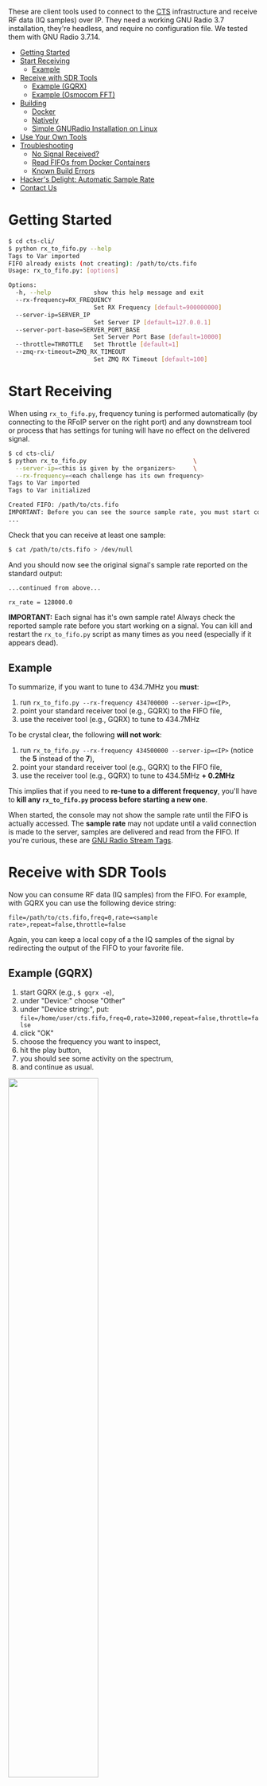 These are client tools used to connect to the [CTS](https://trendmicro.com/cts) infrastructure and receive RF data (IQ samples) over IP. They need a working GNU Radio 3.7 installation,  they're headless, and require no configuration file. We tested them with GNU Radio 3.7.14.

- [Getting Started](#getting-started)
- [Start Receiving](#start-receiving)
  - [Example](#example)
- [Receive with SDR Tools](#receive-with-sdr-tools)
  - [Example (GQRX)](#example-gqrx)
  - [Example (Osmocom FFT)](#example-osmocom-fft)
- [Building](#building)
  - [Docker](#docker)
  - [Natively](#natively)
  - [Simple GNURadio Installation on Linux](#simple-gnuradio-installation-on-linux)
- [Use Your Own Tools](#use-your-own-tools)
- [Troubleshooting](#troubleshooting)
  - [No Signal Received?](#no-signal-received)
  - [Read FIFOs from Docker Containers](#read-fifos-from-docker-containers)
  - [Known Build Errors](#known-build-errors)
- [Hacker's Delight: Automatic Sample Rate](#hackers-delight-automatic-sample-rate)
- [Contact Us](#contact-us)


# Getting Started
```bash
$ cd cts-cli/
$ python rx_to_fifo.py --help
Tags to Var imported
FIFO already exists (not creating): /path/to/cts.fifo
Usage: rx_to_fifo.py: [options]

Options:
  -h, --help            show this help message and exit
  --rx-frequency=RX_FREQUENCY
                        Set RX Frequency [default=900000000]
  --server-ip=SERVER_IP
                        Set Server IP [default=127.0.0.1]
  --server-port-base=SERVER_PORT_BASE
                        Set Server Port Base [default=10000]
  --throttle=THROTTLE   Set Throttle [default=1]
  --zmq-rx-timeout=ZMQ_RX_TIMEOUT
                        Set ZMQ RX Timeout [default=100]
```

# Start Receiving
When using `rx_to_fifo.py`, frequency tuning is performed automatically (by connecting to the RFoIP server on the right port) and any downstream tool or process that has settings for tuning will have no effect on the delivered signal.

```bash
$ cd cts-cli/
$ python rx_to_fifo.py                              \
  --server-ip=<this is given by the organizers>     \
  --rx-frequency=<each challenge has its own frequency>
Tags to Var imported
Tags to Var initialized

Created FIFO: /path/to/cts.fifo
IMPORTANT: Before you can see the source sample rate, you must start consuming samples from the FIFO
...
```

Check that you can receive at least one sample:

```bash
$ cat /path/to/cts.fifo > /dev/null
```

And you should now see the original signal's sample rate reported on the standard output:

```bash
...continued from above...

rx_rate = 128000.0
```

**IMPORTANT:** Each signal has it's own sample rate! Always check the reported sample rate before you start working on a signal. You can kill and restart the `rx_to_fifo.py` script as many times as you need (especially if it appears dead).

## Example
To summarize, if you want to tune to 434.7MHz you **must**:

1. run `rx_to_fifo.py --rx-frequency 434700000 --server-ip=<IP>`,
2. point your standard receiver tool (e.g., GQRX) to the FIFO file,
3. use the receiver tool (e.g., GQRX) to tune to 434.7MHz

To be crystal clear, the following **will not work**:

1. run `rx_to_fifo.py --rx-frequency 434500000 --server-ip=<IP>` (notice the **5** instead of the **7**),
2. point your standard receiver tool (e.g., GQRX) to the FIFO file,
3. use the receiver tool (e.g., GQRX) to tune to 434.5MHz **+ 0.2MHz**

This implies that if you need to **re-tune to a different frequency**, you'll have to **kill any `rx_to_fifo.py` process before starting a new one**.

When started, the console may not show the sample rate until the FIFO is actually accessed. The **sample rate** may not update until a valid connection is made to the server, samples are delivered and read from the FIFO. If you're curious, these are [GNU Radio Stream Tags](https://wiki.gnuradio.org/index.php/Stream_Tags).

# Receive with SDR Tools
Now you can consume RF data (IQ samples) from the FIFO. For example, with GQRX you can use the following device string:

```
file=/path/to/cts.fifo,freq=0,rate=<sample rate>,repeat=false,throttle=false
```

Again, you can keep a local copy of a the IQ samples of the signal by redirecting the output of the FIFO to your favorite file.

## Example (GQRX)
1. start GQRX (e.g., `$ gqrx -e`),
2. under "Device:" choose "Other"
3. under "Device string:", put: `file=/home/user/cts.fifo,freq=0,rate=32000,repeat=false,throttle=false`
4. click "OK"
5. choose the frequency you want to inspect,
6. hit the play button,
7. you should see some activity on the spectrum,
8. and continue as usual.

<img width="60%" src="images/gqrx.png" />

## Example (Osmocom FFT)
Just run:

```bash
$ osmocom_fft 
    -F \
    --args="file=/home/user/cts.fifo,freq=0,rate=32000,repeat=false,throttle=false"
```

If this doesn't work for you, because gr-fosphor requires hardware acceleration, just drop the `-F` switch.

# Building
If you want to build the tools yourself, we recommend using our Docker images. However, if you're familiar with GNU Radio and have a working 3.7 installation, you can build them natively.

## Docker
```bash
$ cd cts-cli/
$ ./docker-run.sh 'make all'
```

## Natively
```bash
$ cd cts-cli/
$ make all
```

## Simple GNURadio Installation on Linux
If you run Linux and just want to install GNU Radio 3.7, we recomend using the following PPAs to get the basic tools installed (this is what we use in our Docker images).

```bash
$ sudo add-apt-repository -y ppa:bladerf/bladerf \
    && add-apt-repository -y ppa:myriadrf/drivers \
    && add-apt-repository -y ppa:myriadrf/gnuradio

$ sudo apt-get update \
    && apt-get install -y \
        gr-osmosdr \
        gnuradio
```

# Use Your Own Tools
If `rx_to_fifo.py` does not work for your situation, sample data can be saved
to a file within GNU Radio via the RF Over IP Source
(`rf_over_ip_source.grc`) block, or just copied from the FIFO and processed
statically by any tool.

Take a look at the `rx_to_fifo.grc` flowgraph as an example.

# Troubleshooting
## No Signal Received?
If no samples can be read from the FIFO, it is possible that there is no
connection to the server. In this case, check network connectivity, check that
the `server_ip = <SERVER IP>` in the `config/cts_contestant.cfg` file is
correct, terminate any process accessing the FIFO (don't feel bad if you need
to use `kill -9`, we all did it at least once in our lives), restart
`rx_to_fifo.py`, and then restart any downstream tool accessing the FIFO.

Occasionally, when starting or stopping a tool that accesses the FIFO, the following error:

```
thread[thread-per-block[7]: <block file_sink (12)>]: file_sink write failed with error 27
```

In this case simply kill and restart the script. Only one instance
`rx_to_fifo.py` should be run at a time. Multiple readers simultaneously
reading from the FIFO will result in corrupted data being read.

## Read FIFOs from Docker Containers
IQ samples are written to a named pipe (the FIFO file), which is an OS-dependent beast. In theory, you could run the 'rx_to_fifo.py' receiver within a Docker container and consume IQ-samples from *outside* the Docker container. However, this will work only if the host operating system is the same of the container operating system (i.e., Linux). We tried with a macOS host: didn't work!

```bash
$ ./docker-run.sh 'python rx_to_fifo.py                              \
  --server-ip=<this is given by the organizers>     \
  --rx-frequency=<each challenge has its own frequency>'
```

And then you can use `./cts.fifo` as any other named pipe (FIFO), e.g.
```bash
$ dd if=cts.fifo of=samples.raw bs=2048 count=1000
```

This will not work on any non-Linux host OS (because FIFOs are OS-specific) but a trick would be to use a second container that proxies that FIFO to a TCP socket (using `socat`), expose that port to the host, and then use `socat` on the host to re-proxy from the exposed port back to a file. Not clean, but should work.

Alternatively, simply use `dd` or `cat` from within docker:

```bash
$ ./docker-run.sh 'dd if=cts.fifo of=samples.raw bs=2048 count=1000'
```

The resulting `samples.raw` file can then be read directly into tools like URH.

## Known Build Errors
You may get compilation errors, which actually don't block the build process. 

Should you encounter **build errors on GNURadio 3.8**, please [check this out](https://github.com/gnuradio/gnuradio/issues/2763), or just use one of the provided VMs (they're tested). The cause is unknown, but a workaround exists (comment out `global_blocks_path` in `~/.gnuradio/grc.conf`).

Other errors could be ignored: what really matters is the final `rx_to_fifo.py` file. If that's there and it loads without errors, you're good to go.

```bash
$ ls -lah *.py
ls: cannot access '*.py': No such file or directory

$ make
rm -rf *.pyc
rm -rf epy_*.py
for grc in tags_to_vars rx_to_fifo; do \
  rm -rf $grc.py; \
done
rm -rf build
rm -rf __pycache__
for grc in tags_to_vars rx_to_fifo; do \
  grcc -d ./ $grc.grc; \
done
Unhandled exception in thread started by <bound method Thread.__bootstrap of <Thread(Thread-1, stopped daemon 139634459854592)>>
Traceback (most recent call last):
  File "/usr/lib/python2.7/threading.py", line 774, in __bootstrap
    self.__bootstrap_inner()
  File "/usr/lib/python2.7/threading.py", line 814, in __bootstrap_inner
    (self.name, _format_exc()))
  File "/usr/lib/python2.7/traceback.py", line 241, in format_exc
    etype, value, tb = sys.exc_info()
AttributeError: 'NoneType' object has no attribute 'exc_info'
FIFO already exists: /home/user/cts.fifo
FIFO already exists: /home/user/cts.fifo
>>> Warning: This flow graph may not have flow control: no audio or RF hardware blocks found. Add a Misc->Throttle block to your flow graph to avoid CPU congestion.
Unhandled exception in thread started by <bound method Thread.__bootstrap of <Thread(Thread-1, stopped daemon 139966222206720)>>
Traceback (most recent call last):
  File "/usr/lib/python2.7/threading.py", line 774, in __bootstrap
    self.__bootstrap_inner()
  File "/usr/lib/python2.7/threading.py", line 814, in __bootstrap_inner
    (self.name, _format_exc()))
  File "/usr/lib/python2.7/traceback.py", line 241, in format_exc
    etype, value, tb = sys.exc_info()
AttributeError: 'NoneType' object has no attribute 'exc_info'

$ ls -lah *.py
-rw-rw-r-- 1 user user   93 Oct 15 15:19 epy_chdir.py
-rw-rw-r-- 1 user user  384 Oct 15 15:19 epy_mkfifo.py
-rw-rw-r-- 1 user user 1.6K Oct 15 15:18 epy_tags_to_vars.py
-rwxrwxr-- 1 user user  17K Oct 15 15:19 rx_to_fifo.py
```

# Hacker's Delight: Automatic Sample Rate
Sample rates are set by the server on a per-signal basis. The RFoIP server
automatically informs the client (e.g., `rx_to_fifo.py`) about the original
sample rate of the tuned signal, so that the IP-to-RF translation is precise
and lossless. Obviously, clients can resample or process the signal as they see
fit.

Note that some GNU Radio blocks do not support the run-time adjustment of sample
rates (indicated by block parameters that are not underlined), so the best
strategy to address this is to tune to a signal, examine the returned sample
rate and then set the sample rate of the tuned signal as the default sample
rate in your flow graph or tool.

If you're curious about how this has been achieved, the sample rate indication
works via the transmission of a [GNU Radio
tag](https://wiki.gnuradio.org/index.php/Stream_Tags) attached to the tuned
sample stream from the client to the server.

The tag is received by the RF Over IP Source (`rf_over_ip_source.grc`)
block and the variable `samp_rate` is automatically updated in the parent flow
graph. Individual signals have fixed sample rates that do not change, though
the `samp_rate` variable may initially change upon flow graph start if the
default value of `samp_rate` differs from the tuned signal.

Sample rate throttling is performed on both the server and client sides of the
IP link by default. This does not by default create a two-clock problem as the
IP link between server and client is asynchronous. If a hardware block is used
on the RX side or throttling interferes with a particular tool, it can be
disabled on the RX side by passing a 0 to the throttle parameter of the RF Over
IP Source block.

You may notice the following warning message when using the RFoIP infrastructure:

```
Warning: the blks2.selector block is deprecated.
```

This is not a concern as the selector block is not being used to change
signal paths dynamically, but only once upon flow graph startup. The selector
block was deprecated by the GNURadio project as it is not sample-accurate
when switching during runtime in that an unknown amount of samples are
dropped during switching and its operation can be confusing to users.

# Contact Us

Should you encounter blocking errors, just open an issue or [contact us](https://trendmicro.com/cts/).
